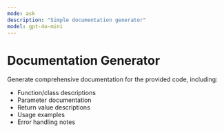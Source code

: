 ```yaml
---
mode: ask
description: "Simple documentation generator"
model: gpt-4o-mini
---
```


# Documentation Generator

Generate comprehensive documentation for the provided code, including:

- Function/class descriptions
- Parameter documentation
- Return value descriptions
- Usage examples
- Error handling notes